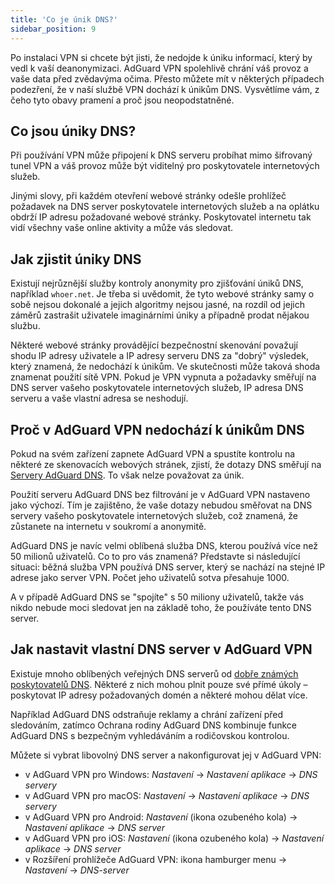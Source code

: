 ```yaml
---
title: 'Co je únik DNS?'
sidebar_position: 9
---
```


Po instalaci VPN si chcete být jisti, že nedojde k úniku informací, který by vedl k vaší deanonymizaci. AdGuard VPN spolehlivě chrání váš provoz a vaše data před zvědavýma očima. Přesto můžete mít v některých případech podezření, že v naší službě VPN dochází k únikům DNS. Vysvětlíme vám, z čeho tyto obavy pramení a proč jsou neopodstatněné.

## Co jsou úniky DNS?

Při používání VPN může připojení k DNS serveru probíhat mimo šifrovaný tunel VPN a váš provoz může být viditelný pro poskytovatele internetových služeb.

Jinými slovy, při každém otevření webové stránky odešle prohlížeč požadavek na DNS server poskytovatele internetových služeb a na oplátku obdrží IP adresu požadované webové stránky. Poskytovatel internetu tak vidí všechny vaše online aktivity a může vás sledovat.

## Jak zjistit úniky DNS

Existují nejrůznější služby kontroly anonymity pro zjišťování úniků DNS, například `whoer.net`. Je třeba si uvědomit, že tyto webové stránky samy o sobě nejsou dokonalé a jejich algoritmy nejsou jasné, na rozdíl od jejich záměrů zastrašit uživatele imaginárními úniky a případně prodat nějakou službu.

Některé webové stránky provádějící bezpečnostní skenování považují shodu IP adresy uživatele a IP adresy serveru DNS za "dobrý" výsledek, který znamená, že nedochází k únikům. Ve skutečnosti může taková shoda znamenat použití sítě VPN. Pokud je VPN vypnuta a požadavky směřují na DNS server vašeho poskytovatele internetových služeb, IP adresa DNS serveru a vaše vlastní adresa se neshodují.

## Proč v AdGuard VPN nedochází k únikům DNS

Pokud na svém zařízení zapnete AdGuard VPN a spustíte kontrolu na některé ze skenovacích webových stránek, zjistí, že dotazy DNS směřují na [Servery AdGuard DNS](https://adguard-dns.io). To však nelze považovat za únik.

Použití serveru AdGuard DNS bez filtrování je v AdGuard VPN nastaveno jako výchozí. Tím je zajištěno, že vaše dotazy nebudou směřovat na DNS servery vašeho poskytovatele internetových služeb, což znamená, že zůstanete na internetu v soukromí a anonymitě.

AdGuard DNS je navíc velmi oblíbená služba DNS, kterou používá více než 50 milionů uživatelů. Co to pro vás znamená? Představte si následující situaci: běžná služba VPN používá DNS server, který se nachází na stejné IP adrese jako server VPN. Počet jeho uživatelů sotva přesahuje 1000.

A v případě AdGuard DNS se "spojíte" s 50 miliony uživatelů, takže vás nikdo nebude moci sledovat jen na základě toho, že používáte tento DNS server.

## Jak nastavit vlastní DNS server v AdGuard VPN

Existuje mnoho oblíbených veřejných DNS serverů od [dobře známých poskytovatelů DNS](https://adguard-dns.io/kb/general/dns-providers). Některé z nich mohou plnit pouze své přímé úkoly – poskytovat IP adresy požadovaných domén a některé mohou dělat více.

Například AdGuard DNS odstraňuje reklamy a chrání zařízení před sledováním, zatímco Ochrana rodiny AdGuard DNS kombinuje funkce AdGuard DNS s bezpečným vyhledáváním a rodičovskou kontrolou.

Můžete si vybrat libovolný DNS server a nakonfigurovat jej v AdGuard VPN:

* v AdGuard VPN pro Windows: *Nastavení* → *Nastavení aplikace* → *DNS servery*
* v AdGuard VPN pro macOS: *Nastavení* → *Nastavení aplikace* → *DNS servery*
* v AdGuard VPN pro Android: *Nastavení* (ikona ozubeného kola) → *Nastavení aplikace* → *DNS server*
* v AdGuard VPN pro iOS: *Nastavení* (ikona ozubeného kola) → *Nastavení aplikace* → *DNS server*
* v Rozšíření prohlížeče AdGuard VPN: ikona hamburger menu → *Nastavení* → *DNS-server*
